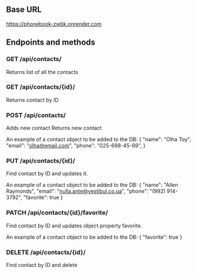 ## Base URL
https://phonebook-zwbk.onrender.com

## Endpoints and methods

### GET /api/contacts/
Returns list of all the contacts

### GET /api/contacts/{id}/
Returns contact by ID

### POST /api/contacts/
Adds new contact
Returns new contact

An example of a contact object to be added to the DB:
{
    "name": "Olha Toy",
    "email": "olha@email.com",
    "phone": "025-698-45-69",
}


### PUT /api/contacts/{id}/
Find contact by ID and updates it.

An example of a contact object to be added to the DB:
{
    "name": "Allen Raymonds",
    "email": "nulla.ante@vestibul.co.ua",
    "phone": "(992) 914-3792",
    "favorite": true
}

### PATCH /api/contacts/{id}/favorite/
Find contact by ID and updates object property favorite.

An example of a contact object to be added to the DB:
{
    "favorite": true
}
### DELETE /api/contacts/{id}/
Find contact by ID and delete

